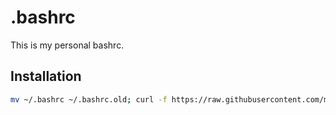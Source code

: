 # .bashrc

This is my personal bashrc.

## Installation

```bash
mv ~/.bashrc ~/.bashrc.old; curl -f https://raw.githubusercontent.com/mecaneer23/.bashrc/main/.bashrc -o ~/.bashrc && source ~/.bashrc
```
